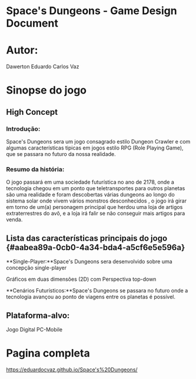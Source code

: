 

Space's Dungeons - Game Design Document
=======================================

Autor:
======

Dawerton Eduardo Carlos Vaz

Sinopse do jogo
===============

High Concept
------------

### Introdução:

Space's Dungeons sera um jogo consagrado estilo Dungeon Crawler e com
algumas características tipicas em jogos estilo RPG (Role Playing Game),
que se passara no futuro da nossa realidade.

### Resumo da história:

O jogo passará em uma sociedade futurística no ano de 2178, onde a
tecnologia chegou em um ponto que teletransportes para outros planetas
são uma realidade e foram descobertas várias dungeons ao longo do
sistema solar onde vivem vários monstros desconhecidos , o jogo irá
girar em torno de um(a) personagem principal que herdou uma loja de
artigos extraterrestres do avô, e a loja irá falir se não conseguir mais
artigos para venda.

Lista das características principais do jogo {#aabea89a-0cb0-4a34-bda4-a5cf6e5e596a}
--------------------------------------------

**Single-Player:**Space's Dungeons sera desenvolvido sobre uma concepção
single-player

Gráficos em duas dimensões (2D) com Perspectiva
top-down

**Cenários Futurísticos:**Space's Dungeons se passara no futuro onde a
tecnologia avançou ao ponto de viagens entre os planetas é possível.

Plataforma-alvo: 
----------------

Jogo Digital PC-Mobile

Pagina completa
=========
https://eduardocvaz.github.io/Space's%20Dungeons/


